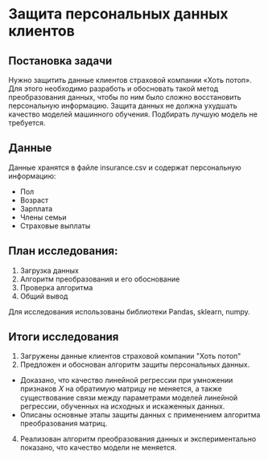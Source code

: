 # Защита персональных данных клиентов

## Постановка задачи

Нужно защитить данные клиентов страховой компании «Хоть потоп». Для этого необходимо разработь и обосновать такой метод преобразования данных, чтобы по ним было сложно восстановить персональную информацию.
Защита данных не должна ухудшать качество моделей машинного обучения. Подбирать лучшую модель не требуется.

## Данные

Данные хранятся в файле insurance.csv и содержат персональную информацию:
- Пол
- Возраст
- Зарплата 
- Члены семьи
- Страховые выплаты

## План исследования:

1. Загрузка данных
2. Алгоритм преобразования и его обоснование
3. Проверка алгоритма
4. Общий вывод

Для исследования использованы библиотеки Pandas, sklearn, numpy.

## Итоги исследования 

1. Загружены данные клиентов страховой компании "Хоть потоп"
2. Предложен и обоснован алгоритм защиты персональных данных. 
- Доказано, что качество линейной регрессии при умножении признаков 𝑋  на обратимую матрицу не меняется, а также существование связи между параметрами моделей линейной регрессии, обученных на исходных и искаженных данных.
- Описаны основные этапы защиты данных с применением алгоритма преобразования матриц.
4. Реализован алгоритм преобразования данных и экспериментально показано, что качество модели не меняется.
